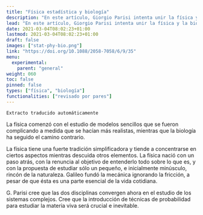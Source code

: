 ```yaml
---
title: "Física estadística y biología"
description: "En este artículo, Giorgio Parisi intenta unir la física y la biología. Quiere cambiar la perspectiva tanto del físico —que se preocupa más por los principios generales— como del biólogo —que sigue interesado en lo que realmente es—."
lead: "En este artículo, Giorgio Parisi intenta unir la física y la biología. Quiere cambiar la perspectiva tanto del físico —que se preocupa más por los principios generales— como del biólogo —que sigue interesado en lo que realmente es—."
date: 2021-03-04T08:02:23+01:00
lastmod: 2021-03-04T08:02:23+01:00
draft: false
images: ["stat-phy-bio.png"]
link: "https://doi.org/10.1088/2058-7058/6/9/35"
menu:
  experimental:
    parent: "general"
weight: 060
toc: false
pinned: false
types: ["física", "biología"]
functionalities: ["revisado por pares"]
---
```


```
Extracto traducido automáticamente
```

La física comenzó con el estudio de modelos sencillos que se fueron complicando a medida que se hacían más realistas, mientras que la biología ha seguido el camino contrario.

La física tiene una fuerte tradición simplificadora y tiende a concentrarse en ciertos aspectos mientras descuida otros elementos. La física nació con un paso atrás, con la renuncia al objetivo de entenderlo todo sobre lo que es, y con la propuesta de estudiar sólo un pequeño, e inicialmente minúsculo, rincón de la naturaleza. Galileo fundó la mecánica ignorando la fricción, a pesar de que ésta es una parte esencial de la vida cotidiana.

G. Parisi cree que las dos disciplinas convergen ahora en el estudio de los sistemas complejos. Cree que la introducción de técnicas de probabilidad para estudiar la materia viva será crucial e inevitable.